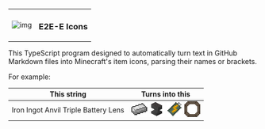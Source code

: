 |||
|---|---|
| ![img](https://git.io/JLhnf) | <h3>E2E-E Icons</h3> |

This TypeScript program designed to automatically turn text in GitHub Markdown files into Minecraft's item icons, parsing their names or brackets.

For example:

| This string | Turns into this |
|---|---|
| Iron Ingot Anvil Triple Battery Lens | ![Iron Ingot](https://github.com/Krutoy242/E2E-E-icons/raw/main/x32/minecraft__iron_ingot__0.png) ![Anvil](https://github.com/Krutoy242/E2E-E-icons/raw/main/x32/minecraft__anvil__0.png) ![Triple Battery](https://github.com/Krutoy242/E2E-E-icons/raw/main/x32/actuallyadditions__battery_triple_bauble__0__486c93ecf7a496392b74e28a24f1966f.png) ![Lens](https://github.com/Krutoy242/E2E-E-icons/raw/main/x32/actuallyadditions__item_misc__18.png) |